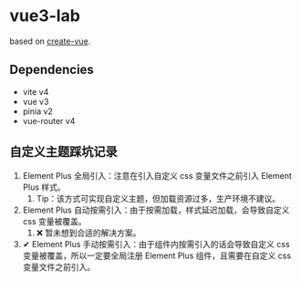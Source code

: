 # vue3-lab

based on [create-vue](https://github.com/vuejs/create-vue).

## Dependencies

- vite v4
- vue v3
- pinia v2
- vue-router v4

## 自定义主题踩坑记录

1. Element Plus 全局引入：注意在引入自定义 css 变量文件之前引入 Element Plus 样式。
   1. Tip：该方式可实现自定义主题，但加载资源过多，生产环境不建议。
2. Element Plus 自动按需引入：由于按需加载，样式延迟加载，会导致自定义 css 变量被覆盖。
   1. ❌ 暂未想到合适的解决方案。
3. ✔ Element Plus 手动按需引入：由于组件内按需引入的话会导致自定义 css 变量被覆盖，所以一定要全局注册 Element Plus 组件，且需要在自定义 css 变量文件之前引入。
